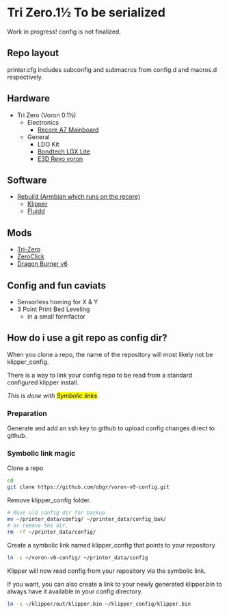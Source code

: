 # Tri Zero.1½ To be serialized

Work in progress! config is not finalized.

## Repo layout

printer.cfg includes subconfig and submacros from config.d and macros.d respectively.

## Hardware

- Tri Zero (Voron 0.1½)
  - Electronics
    - [Recore A7 Mainboard](https://www.iagent.no/product/recore/)
  - General
    - LDO Kit
    - [Bondtech LGX Lite](https://www.bondtech.se/product/lgx-lite-extruder-custom/)
    - [E3D Revo voron](https://e3d-online.com/products/revo-voron)

## Software

- [Rebuild (Armbian which runs on the recore)](https://github.com/intelligent-agent/Rebuild)
  - [Klipper](https://github.com/Klipper3d/klipper)
  - [Fluidd](https://github.com/fluidd-core/fluidd)

## Mods

- [Tri-Zero](https://github.com/zruncho3d/tri-zero)
- [ZeroClick](https://github.com/zruncho3d/ZeroClick)
- [Dragon Burner v6](https://github.com/chirpy2605/voron/tree/main/V0/Dragon_Burner)

## Config and fun caviats
- Sensorless homing for X & Y
- 3 Point Print Bed Leveling
  - in a small formfactor

## How do i use a git repo as config dir?

When you clone a repo, the name of the repository will most likely not be klipper_config.

There is a way to link your config repo to be read from a standard configured klipper install.

*This is done with <mark>Symbolic links</mark>*.

### Preparation

Generate and add an ssh key to github to upload config changes direct to github.

### Symbolic link magic

Clone a repo

```bash
cd
git clone https://github.com/obgr/voron-v0-config.git
```

Remove klipper_config folder.

```bash
# Move old config dir for backup
mv ~/printer_data/config/ ~/printer_data/config_bak/
# or remove the dir.
rm -rf ~/printer_data/config/
```

Create a symbolic link named klipper_config that points to your repository

```bash
ln -s ~/voron-v0-config/ ~/printer_data/config
```

Klipper will now read config from your repository via the symbolic link.

If you want, you can also create a link to your newly generated klipper.bin to always have it available in your config directory.

```bash
ln -s ~/klipper/out/klipper.bin ~/klipper_config/klipper.bin
```
